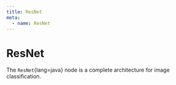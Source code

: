 ```yaml
---
title: ResNet
meta:
  - name: ResNet
---
```


# ResNet

The `ResNet`{lang=java} node is a complete architecture for image classification.
